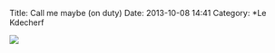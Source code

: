 Title: Call me maybe (on duty)
Date: 2013-10-08 14:41
Category: *Le Kdecherf


![]({attach}call-me-maybe.png)
